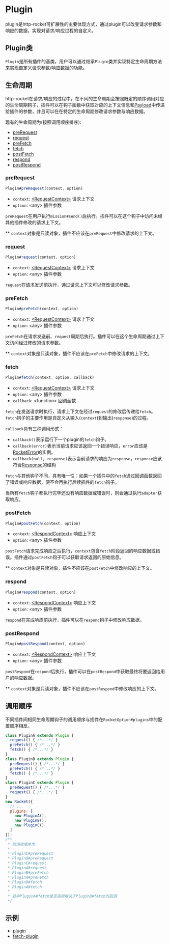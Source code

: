 # Plugin

plugin是http-rocket可扩展性的主要体现方式，通过plugin可以改变请求参数和响应的数据，实现对请求/响应过程的自定义。

## Plugin类

`Plugin`是所有插件的基类，用户可以通过继承`Plugin`类并实现特定生命周期方法来实现自定义请求参数/响应数据的功能。

## 生命周期

http-rocket在请求/响应的过程中，在不同的生命周期会按照既定的顺序调用对应的生命周期钩子，插件可以在钩子函数中获取对应的上下文信息和[Payload](./API.md#payload)中传递给插件的参数，并且可以在在特定的生命周期修改请求参数与响应数据。

现有的生命周期为(按照调用顺序排序):

- [preRequest](#prerequest)
- [request](#request)
- [preFetch](#prefetch)
- [fetch](#fetch)
- [postFetch](#postfetch)
- [respond](#respond)
- [postRespond](#postRespond)

### preRequest

```js
Plugin#preRequest(context, option)
```
- `context`: [\<RequestContext\>][RequestContext] 请求上下文
- `option`: \<any\> 插件参数

`preRequest`在用户执行`mission#send()`后执行。插件可以在这个钩子中访问未经其他插件修改的请求上下文。

** `context`对象是只读对象，插件不应该在`preRequest`中修改请求的上下文。


### request
```js
Plugin#request(context, option)
```
- `context`: [\<RequestContext\>][RequestContext] 请求上下文
- `option`: \<any\> 插件参数

`request`在请求发送前执行，通过请求上下文可以修改请求参数。

### preFetch
```js
Plugin#preFetch(context, option)
```
- `context`: [\<RequestContext\>][RequestContext] 请求上下文
- `option`: \<any\> 插件参数

`preFetch`在请求发送前、`request`周期后执行。插件可以在这个生命周期通过上下文访问经过修改的请求参数。

** `context`对象是只读对象，插件不应该在`preFetch`中修改请求的上下文。

### fetch
```js
Plugin#fetch(context, option, callback)
```
- `context`: [\<RequestContext\>][RequestContext] 请求上下文
- `option`: \<any\> 插件参数
- `callback`: \<function\> 回调函数

`fetch`在发送请求时执行，请求上下文在经过`request`的修改后传递给`fetch`。`fetch`钩子的主要作用是自定义从输入(`context`)到输出(`response`)的过程。

`callback`具有三种调用形式：
- `callback()`表示运行下一个plugin的`fetch`钩子。
- `callback(error)`表示当前请求应该返回一个错误响应，`error`应该是[RocketError][RocketError]的实例。
- `callback(null, response)`表示当前请求的响应为`response`，`response`应该符合[Response](./API.md#response)的结构

`fetch`与其他钩子不同，具有唯一性：如果一个插件中的`fetch`通过回调函数返回了错误或响应数据，便不会再执行后续插件的`fetch`钩子。

当所有`fetch`钩子都执行完毕还没有响应数据或错误时，则会通过执行`adapter`获取响应。

### postFetch
```js
Plugin#postFetch(context, option)
```
- `context`: [\<RespondContext\>][RespondContext] 响应上下文
- `option`: \<any\> 插件参数

`postFetch`请求完成响应之后执行，`context`包含`fetch`阶段返回的响应数据或错误。插件通过`postFetch`钩子可以获取请求返回的原始信息。

** `context`对象是只读对象，插件不应该在`postFetch`中修改响应的上下文。

### respond
```js
Plugin#respond(context, option)
```
- `context`: [\<RespondContext\>][RespondContext] 响应上下文
- `option`: \<any\> 插件参数

`respond`在完成响应前执行，插件可以在`respond`钩子中修改响应数据。

### postRespond
```js
Plugin#postRespond(context, option)
```
- `context`: [\<RespondContext\>][RespondContext] 响应上下文
- `option`: \<any\> 插件参数

`postRespond`在`respond`后执行，插件可以在`postRespond`中获取最终将要返回给用户的响应数据。

** `context`对象是只读对象，插件不应该在`postRespond`中修改响应的上下文。

## 调用顺序

不同插件间相同生命周期钩子的调用顺序与插件在`RocketOption#plugins`中的配置顺序相反。

```js
class PluginA extends Plugin {
  request() { /*...*/ }
  preFetch() { /*...*/ }
  fetch() { /*...*/ }
}
class PluginB extends Plugin {
  preRequest() { /*...*/ }
  preFetch() { /*...*/ }
  fetch() { /*...*/ }
}
class PluginC extends Plugin {
  preRequest() { /*...*/ }
  request() { /*...*/ }
}
new Rocket({
  // ...
  plugins: [
    new PluginA(),
    new PluginB(),
    new PluginC()
  ]
});
/**
 * 则调用顺序为
 * 
 * PluginC#preRequest
 * PluginB#preRequest
 * PluginC#request
 * PluginA#request
 * PluginB#preFetch
 * PluginA#preFetch
 * PluginB#fetch
 * PluginA#fetch
 * 
 * 其中PluginA#fetch是否调用取决于PluginB#fetch的回调
 */
```

## 示例

- [plugin](./example/pages/plugin.pug)
- [fetch-plugin](./example/pages/fetch-plugin.pug)

[RequestContext]: ./API.md#requestcontext
[RespondContext]: ./API.md#respondcontext
[RocketError]: ./API.md#rocketerror
